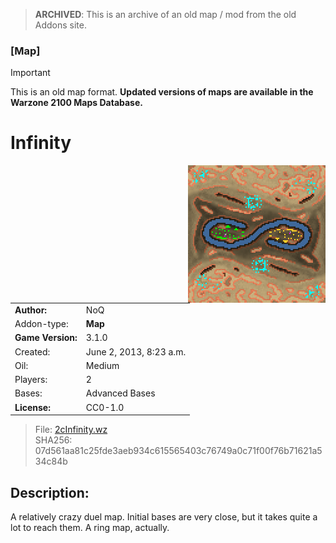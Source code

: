 > **ARCHIVED**: This is an archive of an old map / mod from the old Addons site.

### [Map]

> [!IMPORTANT]
> This is an old map format. **Updated versions of maps are available in the Warzone 2100 Maps Database.**

# Infinity

<img src="./preview.jpg" align="right" />

| | |
| - | - |
| __Author:__ | NoQ |
| Addon-type: | __Map__ |
| __Game Version:__ | 3.1.0 |
| Created: | June 2, 2013, 8:23 a.m. |
| Oil: | Medium |
| Players: | 2 |
| Bases: | Advanced Bases |
| __License:__ | CC0-1.0 |

> File: [2cInfinity.wz](https://github.com/Warzone2100/old-addons-site/raw/main/assets/202/2cInfinity.wz)  
> SHA256: 07d561aa81c25fde3aeb934c615565403c76749a0c71f00f76b71621a534c84b

## Description:

A relatively crazy duel map. Initial bases are very close, but it takes quite a lot to reach them. A ring map, actually.

